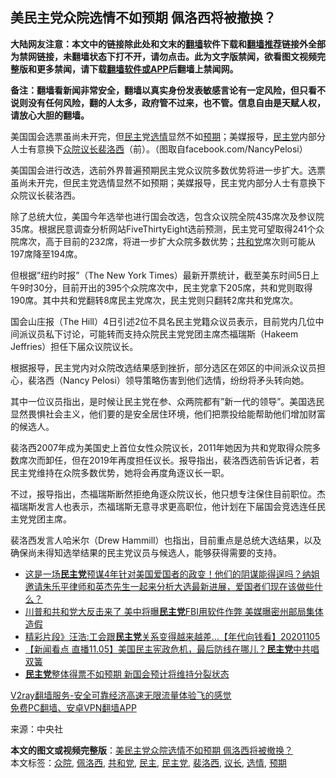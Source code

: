  <h2>美民主党众院选情不如预期 佩洛西将被撤换？</h2> <p class="notice"><b>大陆网友注意：本文中的链接除此处和文末的<a href="https://github.com/bannedbook/fanqiang" >翻墙</a>软件下载和<a href="https://github.com/killgcd/justmysocks/blob/master/README.md">翻墙推荐</a>链接外全部为禁网链接，未翻墙状态下打不开，请勿点击。此为文字版禁闻，欲看图文视频完整版和更多禁闻，请下载<a href="https://github.com/bannedbook/fanqiang">翻墙软件或APP</a>后翻墙上禁闻网。</p><p>备注：翻墙看新闻非常安全，翻墙以真实身份发表敏感言论有一定风险，但只看不说则没有任何风险，翻的人太多，政府管不过来，也不管。信息自由是天赋人权，请放心大胆的翻墙。</b></p>  <div class="entry"> <p id="conimg"></p> <p>美国国会选票虽尚未开完，但<a href="https://www.bannedbook.org/bnews/tag/%e6%b0%91%e4%b8%bb/" class="st_tag internal_tag" rel="tag" title="标签 民主 下的日志">民主</a>党<a href="https://www.bannedbook.org/bnews/tag/%E9%80%89%E6%83%85/" class="st_tag internal_tag" rel="tag" title="标签 选情 下的日志">选情</a>显然不如<a href="https://www.bannedbook.org/bnews/tag/%E9%A2%84%E6%9C%9F/" class="st_tag internal_tag" rel="tag" title="标签 预期 下的日志">预期</a>；美媒报导，<a href="https://www.bannedbook.org/bnews/tag/%e6%b0%91%e4%b8%bb%e5%85%9a/" class="st_tag internal_tag" rel="tag" title="标签 民主党 下的日志">民主党</a>内部分人士有意换下<a href="https://www.bannedbook.org/bnews/tag/%E4%BC%97%E9%99%A2/" class="st_tag internal_tag" rel="tag" title="标签 众院 下的日志">众院</a><a href="https://www.bannedbook.org/bnews/tag/%E8%AE%AE%E9%95%BF/" class="st_tag internal_tag" rel="tag" title="标签 议长 下的日志">议长</a><a href="https://www.bannedbook.org/bnews/tag/%E8%A3%B4%E6%B4%9B%E8%A5%BF/" class="st_tag internal_tag" rel="tag" title="标签 裴洛西 下的日志">裴洛西</a>（前）。（图取自facebook.com/NancyPelosi）</p> <p>美国国会进行改选，选前外界普遍预期民主党众议院多数优势将进一步扩大。选票虽尚未开完，但民主党选情显然不如预期；美媒报导，民主党内部分人士有意换下众院议长裴洛西。</p> <p>除了总统大位，美国今年选举也进行国会改选，包含众议院全院435席次及参议院35席。根据民意调查分析网站FiveThirtyEight选前预测，民主党可望取得241个众院席次，高于目前的232席，将进一步扩大众院多数优势；<a href="https://www.bannedbook.org/bnews/tag/%e5%85%b1%e5%92%8c%e5%85%9a/" class="st_tag internal_tag" rel="tag" title="标签 共和党 下的日志">共和党</a>席次则可能从197席降至194席。</p>  <p>但根据&#8221;纽约时报&#8221;（The New York Times）最新开票统计，截至美东时间5日上午9时30分，目前开出的395个众院席次中，民主党拿下205席，共和党则取得190席。其中共和党翻转8席民主党席次，民主党则只翻转2席共和党席次。</p> <p>国会山庄报（The Hill）4日引述2位不具名民主党籍众议员表示，目前党内几位中间派议员私下讨论，可能转而支持众院民主党党团主席杰福瑞斯（Hakeem Jeffries）担任下届众议院议长。</p> <p>根据报导，民主党内对众院改选结果感到挫折，部分选区在郊区的中间派众议员担心，裴洛西（Nancy Pelosi）领导策略伤害到他们选情，纷纷将矛头转向她。</p> <p>其中一位议员指出，是时候让民主党在参、众两院都有&#8221;新一代的领导&#8221;。美国选民显然畏惧社会主义，他们要的是安全居住环境，他们把票投给能帮助他们增加财富的候选人。</p>  <p>裴洛西2007年成为美国史上首位女性众院议长，2011年她因为共和党取得众院多数席次而卸任，但在2019年再度担任议长。报导指出，裴洛西选前告诉记者，若民主党维持在众院多数优势，她将会再度角逐议长一职。</p> <p>不过，报导指出，杰福瑞斯断然拒绝角逐众院议长，他只想专注保住目前职位。杰福瑞斯发言人也表示，杰福瑞斯无意寻求更高职位，他计划在下届国会竞选连任民主党党团主席。</p> <p>裴洛西发言人哈米尔（Drew Hammill）也指出，目前重点是总统大选结果，以及确保尚未得知选举结果的民主党议员与候选人，能够获得需要的支持。</p> <ul class='op-related-articles' title='相关阅读'> <li><a href='https://www.bannedbook.org/bnews/bannedvideo/20201106/1426496.html' target='_blank'>这是一场<b>民主党</b>预谋4年针对美国爱国者的政变！他们的阴谋能得逞吗？纳姐邀请朱乐平律师和英杰先生一起来分析大选最新进展，爱国者们现在该做些什么？</a></li> <li><a href='https://www.bannedbook.org/bnews/topimagenews/20201106/1426479.html' target='_blank'>川普和共和党大反击来了 美中将曝<b>民主党</b>FBI用软件作弊 美媒曝密州邮局集体造假</a></li> <li><a href='https://www.bannedbook.org/bnews/taiwannews/20201105/1426411.html' target='_blank'>精彩片段》汪浩:工会跟<b>民主党</b>关系变得越来越差...【年代向钱看】20201105</a></li> <li><a href='https://www.bannedbook.org/bnews/bannedvideo/20201105/1426406.html' target='_blank'>【新闻看点 直播11.05】美国民主宪政危机，最后防线在哪儿？<b>民主党</b>中共唱双簧</a></li> <li><a href='https://www.bannedbook.org/bnews/worldnews/usa/20201105/1426355.html' target='_blank'><b>民主党</b>整体得票不如预期 新国会预计将维持分裂状态</a></li> </ul> <p class="texttj"> <a href="https://www.bannedbook.org/forum23/topic22702.html" target="_blank">V2ray翻墙服务-安全可靠经济高速无限流量体验飞的感觉</a><br/> <a href="https://github.com/bannedbook/fanqiang/wiki/%E7%A6%81%E9%97%BB%E7%BD%91%E5%AE%89%E5%8D%93%E7%BF%BB%E5%A2%99%E6%96%B0%E9%97%BBAPP" target="_blank">免费PC翻墙、安卓VPN翻墙APP</a></p><p> 来源：中央社 </p> <a name='sharetosocial'></a>       <div><b>本文的图文或视频完整版</b>：<a href='https://www.bannedbook.org/bnews/cnnews/20201106/1426547.html'>美民主党众院选情不如预期 佩洛西将被撤换？</a></div>  </div><!--END ENTRY--> <div class="postfooter"> <div>本文标签：<a href="https://www.bannedbook.org/bnews/tag/%E4%BC%97%E9%99%A2/" rel="tag">众院</a>, <a href="https://www.bannedbook.org/bnews/tag/%e4%bd%a9%e6%b4%9b%e8%a5%bf/" rel="tag">佩洛西</a>, <a href="https://www.bannedbook.org/bnews/tag/%e5%85%b1%e5%92%8c%e5%85%9a/" rel="tag">共和党</a>, <a href="https://www.bannedbook.org/bnews/tag/%e6%b0%91%e4%b8%bb/" rel="tag">民主</a>, <a href="https://www.bannedbook.org/bnews/tag/%e6%b0%91%e4%b8%bb%e5%85%9a/" rel="tag">民主党</a>, <a href="https://www.bannedbook.org/bnews/tag/%E8%A3%B4%E6%B4%9B%E8%A5%BF/" rel="tag">裴洛西</a>, <a href="https://www.bannedbook.org/bnews/tag/%E8%AE%AE%E9%95%BF/" rel="tag">议长</a>, <a href="https://www.bannedbook.org/bnews/tag/%E9%80%89%E6%83%85/" rel="tag">选情</a>, <a href="https://www.bannedbook.org/bnews/tag/%E9%A2%84%E6%9C%9F/" rel="tag">预期</a></div>  </div><!--END POSTFOOTER--> 